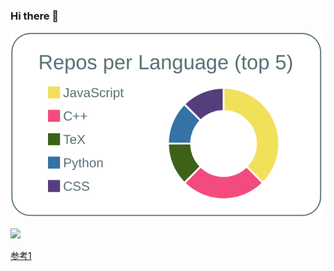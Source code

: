### Hi there 👋

[![](https://raw.githubusercontent.com/TsubaMukku/TsubaMukku/master/profile-summary-card-output/default/1-repos-per-language.svg)](https://github.com/vn7n24fzkq/github-profile-summary-cards)

![](https://komarev.com/ghpvc/?username=[TsubaMukku]&color=green)


<!--
**TsubaMukku/TsubaMukku** is a ✨ _special_ ✨ repository because its `README.md` (this file) appears on your GitHub profile.

Here are some ideas to get you started:

- 🔭 I’m currently working on ...
- 🌱 I’m currently learning ...
- 👯 I’m looking to collaborate on ...
- 🤔 I’m looking for help with ...
- 💬 Ask me about ...
- 📫 How to reach me: ...
- 😄 Pronouns: ...
- ⚡ Fun fact: ...
-->


[参考1](https://qiita.com/Hassan/items/134009209f5709f892b1?utm_source=Qiita%E3%83%8B%E3%83%A5%E3%83%BC%E3%82%B9&utm_campaign=ef853059dc-Qiita_newsletter_428_09_16_2020&utm_medium=email&utm_term=0_e44feaa081-ef853059dc-35063361)
